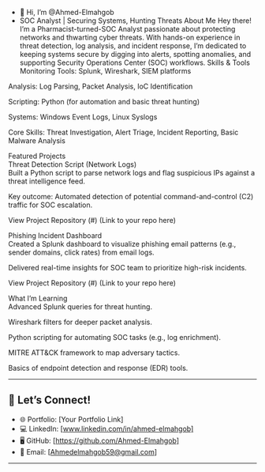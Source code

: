 - 👋 Hi, I’m @Ahmed-Elmahgob
- SOC Analyst | Securing Systems, Hunting Threats
 About Me
Hey there! I’m a Pharmacist-turned-SOC Analyst passionate about protecting networks and thwarting cyber threats. With hands-on experience in threat detection, log analysis, and incident response, I’m dedicated to keeping systems secure by digging into alerts, spotting anomalies, and supporting Security Operations Center (SOC) workflows.
 Skills & Tools  
Monitoring Tools: Splunk, Wireshark, SIEM platforms  

Analysis: Log Parsing, Packet Analysis, IoC Identification  

Scripting: Python (for automation and basic threat hunting)  

Systems: Windows Event Logs, Linux Syslogs  

Core Skills: Threat Investigation, Alert Triage, Incident Reporting, Basic Malware Analysis

 Featured Projects  
Threat Detection Script (Network Logs)  
Built a Python script to parse network logs and flag suspicious IPs against a threat intelligence feed.  

Key outcome: Automated detection of potential command-and-control (C2) traffic for SOC escalation.  

View Project Repository (#) (Link to your repo here)

Phishing Incident Dashboard  
Created a Splunk dashboard to visualize phishing email patterns (e.g., sender domains, click rates) from email logs.  

Delivered real-time insights for SOC team to prioritize high-risk incidents.  

View Project Repository (#) (Link to your repo here)

 What I’m Learning  
Advanced Splunk queries for threat hunting.  

Wireshark filters for deeper packet analysis.  

Python scripting for automating SOC tasks (e.g., log enrichment).  

MITRE ATT&CK framework to map adversary tactics.  

Basics of endpoint detection and response (EDR) tools.


---

## 💼 **Let’s Connect!**  
- 🌐 Portfolio: [Your Portfolio Link]  
- 💻 LinkedIn: [www.linkedin.com/in/ahmed-elmahgob]  
- 🖥️ GitHub: [https://github.com/Ahmed-Elmahgob]  
- 📧 Email: [Ahmedelmahgob59@gmail.com]  

---

<!---
Ahmed-Elmahgob/Ahmed-Elmahgob is a ✨ special ✨ repository because its `README.md` (this file) appears on your GitHub profile.
You can click the Preview link to take a look at your changes.
--->
